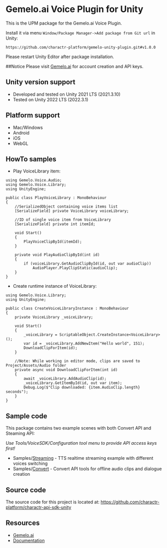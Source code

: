 Gemelo.ai Voice Plugin for Unity
===========

This is the UPM package for the Gemelo.ai Voice Plugin.

Install it via menu `Window/Package Manager->Add package from Git url` in Unity:
```
https://github.com/charactr-platform/gemelo-unity-plugin.git#v1.0.0
```
Please restart Unity Editor after package installation.

##Notice
Please visit [Gemelo.ai](https://app.gemelo.ai) for account creation and API keys.

## Unity version support

- Developed and tested on Unity 2021 LTS (2021.3.10)
- Tested on Unity 2022 LTS (2022.3.1)

## Platform support

- Mac/Windows
- Android
- iOS
- WebGL

## HowTo samples

* Play VoiceLibrary item:
```
using Gemelo.Voice.Audio;
using Gemelo.Voice.Library;
using UnityEngine;

public class PlayVoiceLibrary : MonoBehaviour
{
    //SerializedObject containing voice items list
    [SerializeField] private VoiceLibrary voiceLibrary;

    //ID of single voice item from VoiceLibrary
    [SerializeField] private int itemId;
    
    void Start()
    {
        PlayVoiceClipById(itemId);
    }

    private void PlayAudioClipById(int id)
    {
        if (voiceLibrary.GetAudioClipById(id, out var audioClip))
            AudioPlayer.PlayClipStatic(audioClip);
    }
}
```
* Create runtime instance of VoiceLibrary:
```
using Gemelo.Voice.Library;
using UnityEngine;

public class CreateVoiceLibraryInstance : MonoBehaviour
{
    private VoiceLibrary _voiceLibrary;
    
    void Start()
    {
        _voiceLibrary = ScriptableObject.CreateInstance<VoiceLibrary>();
        var id = _voiceLibrary.AddNewItem("Hello world", 151);
        DownloadClipForItem(id);
    }

    //Note: While working in editor mode, clips are saved to Project/Assets/Audio folder
    private async void DownloadClipForItem(int id)
    {
        await _voiceLibrary.AddAudioClip(id);
        _voiceLibrary.GetItemById(id, out var item);
        Debug.Log($"Clip downloaded: {item.AudioClip.length} seconds");
    }
}
```

## Sample code

This package contains two example scenes with both Convert API and Steaming API:

<i>Use Tools/VoiceSDK/Configuration tool menu to provide API access keys first!</i>

* Samples/[Streaming](https://github.com/charactr-platform/gemelo-unity-plugin/tree/main/Samples~/Streaming) - TTS realtime streaming example with different voices switching
* Samples/[Convert](https://github.com/charactr-platform/gemelo-unity-plugin/tree/main/Samples~/Convert) - Convert API tools for offline audio clips and dialogue creation

## Source code

The source code for this project is located at:
https://github.com/charactr-platform/charactr-api-sdk-unity

## Resources

* [Gemelo.ai](https://app.gemelo.ai)
* [Documentation](https://docs.api.charactr.com/reference/unity)
